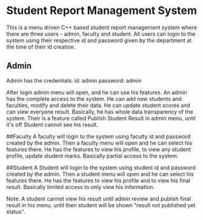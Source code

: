 # Student Report Management System

This is a menu driven C++ based student report management system where there are three users - admin, faculty and student.
All users can login to the system using their respective id and password given by the department at the time of their id creation.

## Admin
Admin has the credentials:
id: admin
password: admin

After login admin menu will open, and he can use his features. 
An admin has the complete access to the system. He can add new students and faculties, modify and delete their data. He can update student scores and can view everyone result. Basically, he has whole data transparency of the system.
Their is a feature called Publish Student Result in admin menu, until it's off Student cannot see his result.

##Faculty
A faculty will login to the system using faculty id and password created by the admin. Then a faculty menu will open and he can select his features there.
He has the features to view his profile, to view any student profile, update student marks. Basically partial access to the system.

##Student
A Student will login to the system using student id and password created by the admin.  Then a student menu will open and he can select his features there.
He has the features to view his profile and to view his final result. Basically limited access to only view his information.

Note: A student cannot view his result until admin review and publish final result in his menu, until then student will be shown "result not published yet status".

